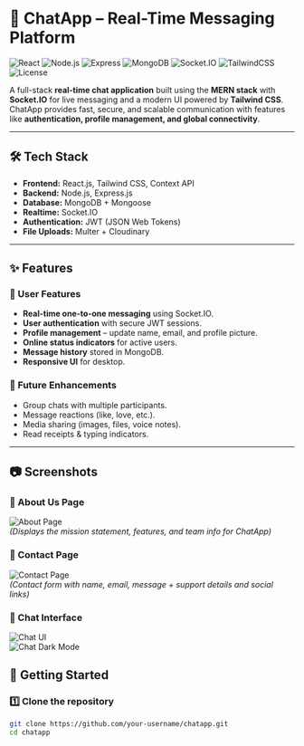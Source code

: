 # 💬 ChatApp – Real-Time Messaging Platform

![React](https://img.shields.io/badge/Frontend-React-blue)
![Node.js](https://img.shields.io/badge/Backend-Node.js-green)
![Express](https://img.shields.io/badge/Framework-Express-lightgrey)
![MongoDB](https://img.shields.io/badge/Database-MongoDB-brightgreen)
![Socket.IO](https://img.shields.io/badge/Realtime-Socket.IO-black)
![TailwindCSS](https://img.shields.io/badge/UI-TailwindCSS-06B6D4)
![License](https://img.shields.io/badge/License-MIT-yellow)

A full-stack **real-time chat application** built using the **MERN stack** with **Socket.IO** for live messaging and a modern UI powered by **Tailwind CSS**.  
ChatApp provides fast, secure, and scalable communication with features like **authentication, profile management, and global connectivity**.

---

## 🛠️ Tech Stack

- **Frontend:** React.js, Tailwind CSS, Context API  
- **Backend:** Node.js, Express.js  
- **Database:** MongoDB + Mongoose  
- **Realtime:** Socket.IO  
- **Authentication:** JWT (JSON Web Tokens)  
- **File Uploads:** Multer + Cloudinary  

---

## ✨ Features

### 🔹 User Features
- **Real-time one-to-one messaging** using Socket.IO.  
- **User authentication** with secure JWT sessions.  
- **Profile management** – update name, email, and profile picture.  
- **Online status indicators** for active users.  
- **Message history** stored in MongoDB.  
- **Responsive UI** for desktop. 

### 🔹 Future Enhancements
- Group chats with multiple participants.  
- Message reactions (like, love, etc.).  
- Media sharing (images, files, voice notes).  
- Read receipts & typing indicators.  

---

## 📷 Screenshots

### 🔹 About Us Page  
![About Page](./screenshots/chatabout.png)  
*(Displays the mission statement, features, and team info for ChatApp)*  

### 🔹 Contact Page  
![Contact Page](./client/screenshots/chatcontact.png)  
*(Contact form with name, email, message + support details and social links)*  

### 🔹 Chat Interface  
![Chat UI](./screenshots/chatwithyas.png)  
![Chat Dark Mode](./screenshots/chatwithss.png) 

## 🚀 Getting Started

### 1️⃣ Clone the repository
```bash
git clone https://github.com/your-username/chatapp.git
cd chatapp
